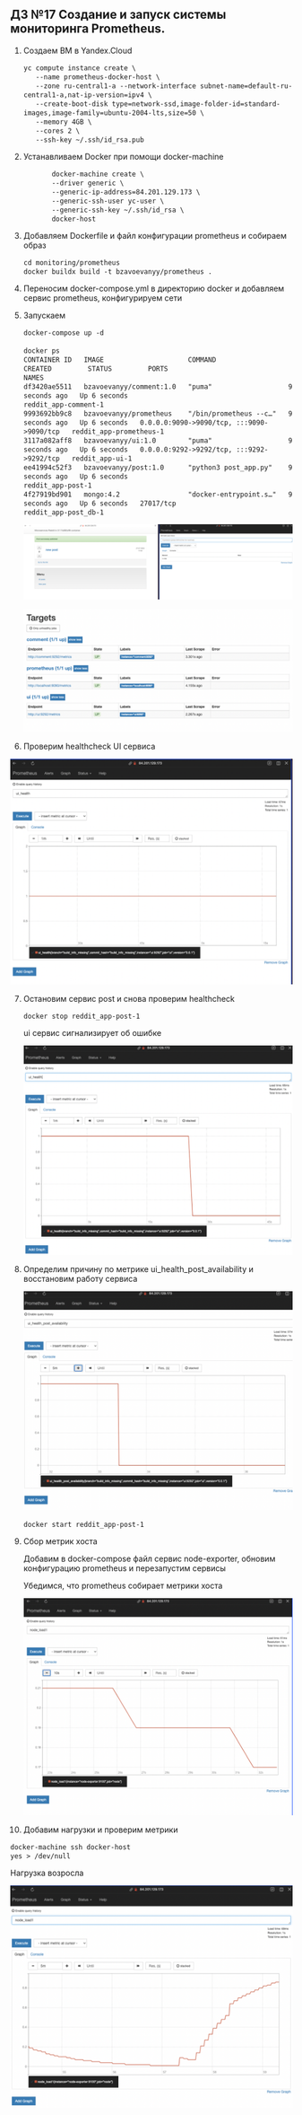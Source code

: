 ## ДЗ №17 Создание и запуск системы мониторинга Prometheus.

1. Создаем ВМ в Yandex.Cloud
    ```shell
    yc compute instance create \
       --name prometheus-docker-host \
       --zone ru-central1-a --network-interface subnet-name=default-ru-central1-a,nat-ip-version=ipv4 \
       --create-boot-disk type=network-ssd,image-folder-id=standard-images,image-family=ubuntu-2004-lts,size=50 \
       --memory 4GB \
       --cores 2 \
       --ssh-key ~/.ssh/id_rsa.pub
    ```
   
2. Устанавливаем Docker при помощи docker-machine
    ```shell
           docker-machine create \
           --driver generic \
           --generic-ip-address=84.201.129.173 \
           --generic-ssh-user yc-user \
           --generic-ssh-key ~/.ssh/id_rsa \
           docker-host
    ```
3. Добавляем Dockerfile и файл конфигурации prometheus и собираем образ

    ```shell
    cd monitoring/prometheus
    docker buildx build -t bzavoevanyy/prometheus .
    ```
   
4. Переносим docker-compose.yml в директорию docker и добавляем сервис prometheus, конфигурируем сети
5. Запускаем
   ```shell
   docker-compose up -d 
   
   docker ps
   CONTAINER ID   IMAGE                     COMMAND                  CREATED         STATUS         PORTS                                       NAMES
   df3420ae5511   bzavoevanyy/comment:1.0   "puma"                   9 seconds ago   Up 6 seconds                                               reddit_app-comment-1
   9993692bb9c8   bzavoevanyy/prometheus    "/bin/prometheus --c…"   9 seconds ago   Up 6 seconds   0.0.0.0:9090->9090/tcp, :::9090->9090/tcp   reddit_app-prometheus-1
   3117a082aff8   bzavoevanyy/ui:1.0        "puma"                   9 seconds ago   Up 6 seconds   0.0.0.0:9292->9292/tcp, :::9292->9292/tcp   reddit_app-ui-1
   ee41994c52f3   bzavoevanyy/post:1.0      "python3 post_app.py"    9 seconds ago   Up 6 seconds                                               reddit_app-post-1
   4f27919bd901   mongo:4.2                 "docker-entrypoint.s…"   9 seconds ago   Up 6 seconds   27017/tcp                                   reddit_app-post_db-1
   ```
   ![scr1.png](img%2Fscr1.png)

   ![scr2.png](img%2Fscr2.png)

6.  Проверим healthcheck UI сервиса
   
   ![scr3.png](img%2Fscr3.png)

7. Остановим сервис post и снова проверим healthcheck

   ```shell
   docker stop reddit_app-post-1
   ```
   ui сервис сигнализирует об ошибке

   ![scr4.png](img%2Fscr4.png)

8. Определим причину по метрике ui_health_post_availability и восстановим работу сервиса

   ![scr5.png](img%2Fscr5.png)

   ```shell
   docker start reddit_app-post-1
   ```
   
9. Сбор метрик хоста

   Добавим в docker-compose файл сервис node-exporter, обновим конфигурацию prometheus и перезапустим сервисы

   Убедимся, что prometheus собирает метрики хоста

   ![scr6.png](img%2Fscr6.png)

10. Добавим нагрузки и проверим метрики

   ```shell
   docker-machine ssh docker-host
   yes > /dev/null
   ```
   
   Нагрузка возросла

   ![scr7.png](img%2Fscr7.png)